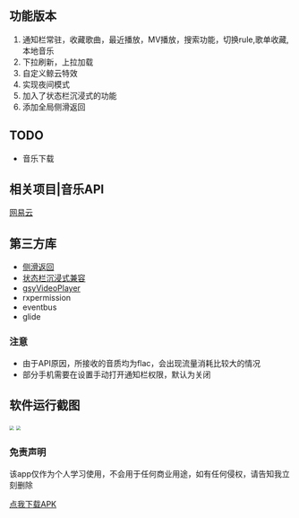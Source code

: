 ## 功能版本

1. 通知栏常驻，收藏歌曲，最近播放，MV播放，搜索功能，切换rule,歌单收藏, 本地音乐
2. 下拉刷新，上拉加载
3. 自定义鲸云特效
4. 实现夜间模式
5. 加入了状态栏沉浸式的功能 
6. 添加全局侧滑返回



## TODO

* 音乐下载

## 相关项目|音乐API

[网易云](https://messoer.github.io/mess-api-doc/#/music/netease)

## 第三方库

* [侧滑返回](https://qibilly.com/SmartSwipe-tutorial/)
* [状态栏沉浸式兼容](https://github.com/msdx/status-bar-compat)
* [gsyVideoPlayer](https://github.com/CarGuo/GSYVideoPlayer)
* rxpermission
* eventbus
* glide

### 注意

* 由于API原因，所接收的音质均为flac，会出现流量消耗比较大的情况
* 部分手机需要在设置手动打开通知栏权限，默认为关闭

## 软件运行截图

<img src="https://github.com/roger1245/Musiound/blob/master/get/gif/20190824_192545.gif" style="zoom:50%" />
<img src="https://github.com/roger1245/Musiound/blob/master/get/gif/20190824_192653.gif" style="zoom:50%" />


### 免责声明

该app仅作为个人学习使用，不会用于任何商业用途，如有任何侵权，请告知我立刻删除





[点我下载APK](https://github.com/roger1245/Musiound/blob/master/get/apk/app-release.apk?raw=true)


